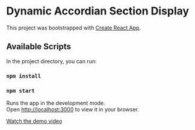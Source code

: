 # Dynamic Accordian Section Display

This project was bootstrapped with [Create React App](https://github.com/facebook/create-react-app).

## Available Scripts

In the project directory, you can run:

### `npm install`

### `npm start`

Runs the app in the development mode.\
Open [http://localhost:3000](http://localhost:3000) to view it in your browser.

[Watch the demo video](https://github.com/Siddharth856/accordian-app/blob/main/Demo.mp4)
